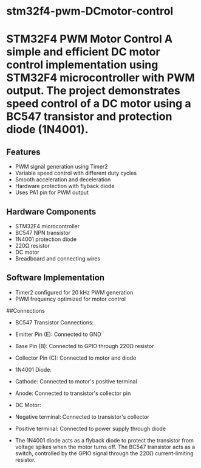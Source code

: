 # stm32f4-pwm-DCmotor-control
# STM32F4 PWM Motor Control  A simple and efficient DC motor control implementation using STM32F4 microcontroller with PWM output. The project demonstrates speed control of a DC motor using a BC547 transistor and protection diode (1N4001).

## Features
- PWM signal generation using Timer2
- Variable speed control with different duty cycles
- Smooth acceleration and deceleration
- Hardware protection with flyback diode
- Uses PA1 pin for PWM output

## Hardware Components
- STM32F4 microcontroller
- BC547 NPN transistor
- 1N4001 protection diode
- 220Ω resistor
- DC motor
- Breadboard and connecting wires

## Software Implementation
- Timer2 configured for 20 kHz PWM generation
- PWM frequency optimized for motor control

##Connections
- BC547 Transistor Connections:
- Emitter Pin (E): Connected to GND
- Base Pin (B): Connected to GPIO through 220Ω resistor
- Collector Pin (C): Connected to motor and diode
  
- 1N4001 Diode:
- Cathode: Connected to motor's positive terminal
- Anode: Connected to transistor's collector pin

- DC Motor:
- Negative terminal: Connected to transistor's collector
- Positive terminal: Connected to power supply through diode

  
- The 1N4001 diode acts as a flyback diode to protect the transistor from voltage spikes when the motor turns off. The BC547 transistor acts as a switch, controlled by the GPIO signal through the 220Ω current-limiting resistor.
